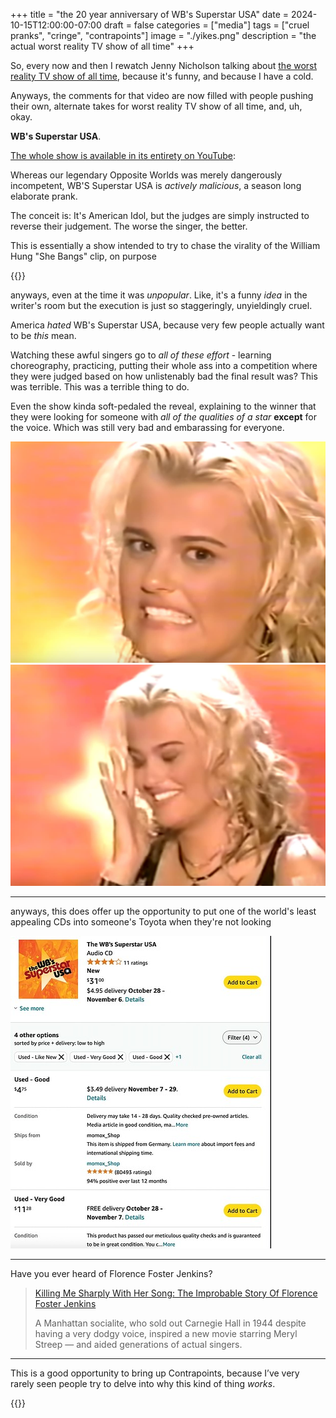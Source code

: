 +++
title = "the 20 year anniversary of WB's Superstar USA"
date = 2024-10-15T12:00:00-07:00
draft = false
categories = ["media"]
tags = ["cruel pranks", "cringe", "contrapoints"]
image = "./yikes.png"
description = "the actual worst reality TV show of all time"
+++

So, every now and then I rewatch Jenny Nicholson talking about [the worst reality TV show of all time](https://www.youtube.com/watch?v=JKFgn6tNU6w), because it's funny, and because I have a cold.

Anyways, the comments for that video are now filled with people pushing their own, alternate takes for worst reality TV show of all time, and, uh, okay.

**WB's Superstar USA**.

[The whole show is available in its entirety on YouTube](https://www.youtube.com/watch?v=sc3d-dB5vNg&list=PLyYhOnXik8uuHdjFyBAAdOUTEw-lyRPt7):

Whereas our legendary Opposite Worlds was merely dangerously incompetent, WB'S Superstar USA is _actively malicious_, a season long elaborate prank.

The conceit is: It's American Idol, but the judges are simply instructed to reverse their judgement. The worse the singer, the better.

This is essentially a show intended to try to chase the virality of the William Hung "She Bangs" clip, on purpose

{{<youtube PxOQriOSFdQ>}}

anyways, even at the time it was _unpopular_. Like, it's a funny _idea_ in the writer's room but the execution is just so staggeringly, unyieldingly cruel.

America _hated_ WB's Superstar USA, because very few people actually want to be _this_ mean.

Watching these awful singers go to _all of these effort_ - learning choreography, practicing, putting their whole ass into a competition where they were judged based on how unlistenably bad the final result was? This was terrible. This was a terrible thing to do.

Even the show kinda soft-pedaled the reveal, explaining to the winner that they were looking for someone with _all of the qualities of a star_ **except** for the voice. Which was still very bad and embarassing for everyone.

![](./yikes.png)
![](./yikes-2.png)

-----
anyways, this does offer up the opportunity to put one of the world's least appealing CDs into someone's Toyota when they're not looking

![](./superstar_usa.png)

-----

Have you ever heard of Florence Foster Jenkins?

> [Killing Me Sharply With Her Song: The Improbable Story Of Florence Foster Jenkins](https://www.npr.org/sections/deceptivecadence/2016/08/10/488724807/killing-me-sharply-with-her-song-the-improbable-story-of-florence-foster-jenkins)
>
> A Manhattan socialite, who sold out Carnegie Hall in 1944 despite having a very dodgy voice, inspired a new movie starring Meryl Streep — and aided generations of actual singers.

-----

This is a good opportunity to bring up Contrapoints, because I’ve very rarely seen people try to delve into why this kind of thing _works_.

{{<youtube vRBsaJPkt2Q>}}